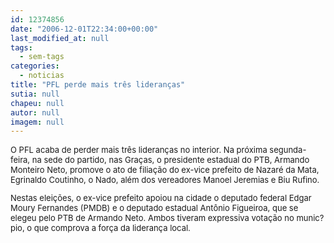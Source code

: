 ```yaml
---
id: 12374856
date: "2006-12-01T22:34:00+00:00"
last_modified_at: null
tags:
  - sem-tags
categories:
  - noticias
title: "PFL perde mais três lideranças"
sutia: null
chapeu: null
autor: null
imagem: null
---
```

<p><FONT size=2></p>
<p><P>O PFL acaba de perder mais três lideranças no interior. Na próxima segunda-feira, na sede do partido, nas Graças, o presidente estadual do PTB, Armando Monteiro Neto, promove o ato de filiação do ex-vice prefeito de Nazaré da Mata, Egrinaldo Coutinho, o Nado, além dos vereadores Manoel Jeremias e Biu Rufino.</P></p>
<p><P>Nestas eleições, o ex-vice prefeito apoiou na cidade o deputado federal Edgar Moury Fernandes (PMDB) e o deputado estadual Antônio Figueiroa, que se elegeu pelo PTB de Armando Neto. Ambos tiveram expressiva votação no munic?pio, o que comprova a força da liderança local.</P></FONT> </p>
